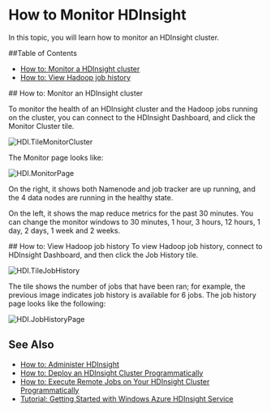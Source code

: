 <properties linkid="manage-services-hdinsight-monitor" urlDisplayName="Monitoring HDInsight" pageTitle="How to monitor HDInsight - Windows Azure guidance" title="How to monitor HDInsight - Windows Azure guidance" metaKeywords="hdinsight, hdinsight monitor, hdinsight monitor azure, hdinsight job monitor" description="Learn how to monitor jobs submitted to the HDInsight service." umbracoNaviHide="0" disqusComments="1" writer="jgao" editor="mollybos" manager="paulettm" />


# How to Monitor HDInsight

In this topic, you will learn how to monitor an HDInsight cluster.

##Table of Contents

* [How to: Monitor a HDInsight cluster](#monitorcluster)
* [How to: View Hadoop job history](#jobhistory)

##<a id="monitorcluster"></a> How to: Monitor an HDInsight cluster

To monitor the health of an HDInsight cluster and the Hadoop jobs running on the cluster, you can connect to the HDInsight Dashboard, and click the Monitor Cluster tile.

![HDI.TileMonitorCluster](../media/HDI.TileMonitorCluster.PNG "Monitor Cluster")

The Monitor page looks like:

![HDI.MonitorPage](../media/HDI.MonitorPage.PNG "Monitor page")


On the right, it shows both Namenode and job tracker are up running, and the 4 data nodes are running in the healthy state.

On the left, it shows the map reduce metrics for the past 30 minutes. You can change the monitor windows to 30 minutes, 1 hour, 3 hours, 12 hours, 1 day, 2 days, 1 week and 2 weeks.

##<a id="jobhistory"></a> How to: View Hadoop job history
To view Hadoop job history, connect to HDInsight Dashboard, and then click the Job History tile. 

![HDI.TileJobHistory](../media/HDI.TileJobHistory.PNG "Job History")

The tile shows the number of jobs that have been ran; for example, the previous image indicates job history is available for 6 jobs.  The job history page looks like the following:

![HDI.JobHistoryPage](../media/HDI.JobHistoryPage.PNG "Job history page")


## See Also

* [How to: Administer HDInsight](/en-us/manage/services/hdinsight/howto-administer-hdinsight/)
* [How to: Deploy an HDInsight Cluster Programmatically](/en-us/manage/services/hdinsight/howto-deploy-cluster/)
* [How to: Execute Remote Jobs on Your HDInsight Cluster Programmatically](/en-us/manage/services/hdinsight/howto-execute-jobs-programmatically/)
* [Tutorial: Getting Started with Windows Azure HDInsight Service](/en-us/manage/services/hdinsight/get-started-hdinsight/)